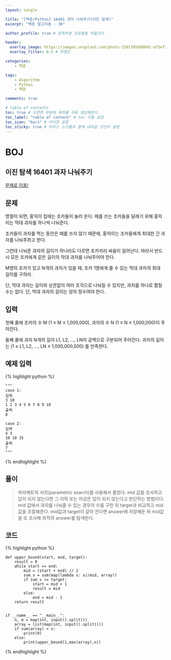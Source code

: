 ```yaml
---
layout: single

title: "[백준/Python] 16401 과자 나눠주기(이진 탐색)"
excerpt: "백준 알고리즘 - 30"

author_profile: true # 왼쪽부분 프로필을 띄울건지

header:
  overlay_image: https://images.unsplash.com/photo-1501785888041-af3ef285b470?ixlib=rb-1.2.1&ixid=eyJhcHBfaWQiOjEyMDd9&auto=format&fit=crop&w=1350&q=80
  overlay_filter: 0.5 # 투명도

categories:
    - 백준

tags: 
    - Algorithm
    - Python
    - 백준

comments: true

# table of contents
toc: true # 오른쪽 부분에 목차를 자동 생성해준다.
toc_label: "table of content" # toc 이름 설정
toc_icon: "bars" # 아이콘 설정
toc_sticky: true # 마우스 스크롤과 함께 내려갈 것인지 설정
---
```



# BOJ

## 이진 탐색 16401 과자 나눠주기
[문제로 이동!](https://www.acmicpc.net/problem/16401)

## 문제

명절이 되면, 홍익이 집에는 조카들이 놀러 온다. 떼를 쓰는 조카들을 달래기 위해 홍익이는 막대 과자를 하나씩 나눠준다.

조카들이 과자를 먹는 동안은 떼를 쓰지 않기 때문에, 홍익이는 조카들에게 최대한 긴 과자를 나눠주려고 한다.

그런데 나눠준 과자의 길이가 하나라도 다르면 조카끼리 싸움이 일어난다. 따라서 반드시 모든 조카에게 같은 길이의 막대 과자를 나눠주어야 한다.

M명의 조카가 있고 N개의 과자가 있을 때, 조카 1명에게 줄 수 있는 막대 과자의 최대 길이를 구하라.

단, 막대 과자는 길이와 상관없이 여러 조각으로 나눠질 수 있지만, 과자를 하나로 합칠 수는 없다. 단, 막대 과자의 길이는 양의 정수여야 한다.

## 입력

첫째 줄에 조카의 수 M (1 ≤ M ≤ 1,000,000), 과자의 수 N (1 ≤ N ≤ 1,000,000)이 주어진다.

둘째 줄에 과자 N개의 길이 L1, L2, ..., LN이 공백으로 구분되어 주어진다. 과자의 길이는 (1 ≤ L1, L2, ..., LN ≤ 1,000,000,000) 를 만족한다.

## 예제 입력
{% highlight python %}

    """
    case 1:
    입력
    3 10
    1 2 3 4 5 6 7 8 9 10
    출력
    8

    case 2:
    입력
    4 3
    10 10 15
    출력
    7
    """
{% endhighlight %}

## 풀이

> 파라메트릭 서치(parametric search)를 사용해서 풀었다. mid 값을 조사하고 답이 되지 않는다면 그 이하 또는 이상은 답이 되지 않는다고 판단하는 방법이다.
> mid 값에서 과자를 나눠줄 수 있는 경우의 수를 구한 뒤 target과 비교하고 mid 값을 조절해준다. mid값과 target이 같아 진다면 answer에 저장해둔 뒤 mid값을 또 조사해 최적의 answer를 탐색한다.

## 코드

{% highlight python %}

    def upper_bound(start, end, target):
        result = 0
        while start <= end:
            mid = (start + end) // 2
            sum_v = sum(map(lambda x: x//mid, array))
            if sum_v >= target:
                start = mid + 1
                result = mid
            else:
                end = mid - 1
        return result
    
    
    if __name__ == "__main__":
        n, m = map(int, input().split())
        array = list(map(int, input().split()))
        if sum(array) < n:
            print(0)
        else:
            print(upper_bound(1,max(array),n))
{% endhighlight %}